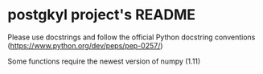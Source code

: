 # postgkyl project's README

Please use docstrings and follow the official Python docstring
conventions (https://www.python.org/dev/peps/pep-0257/)

Some functions require the newest version of numpy (1.11)
